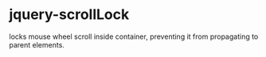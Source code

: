 jquery-scrollLock
=================

locks mouse wheel scroll inside container, preventing it from propagating to parent elements.
